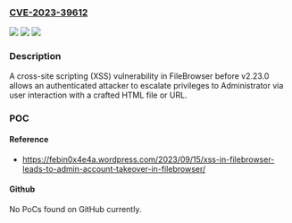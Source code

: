 ### [CVE-2023-39612](https://cve.mitre.org/cgi-bin/cvename.cgi?name=CVE-2023-39612)
![](https://img.shields.io/static/v1?label=Product&message=n%2Fa&color=blue)
![](https://img.shields.io/static/v1?label=Version&message=n%2Fa&color=blue)
![](https://img.shields.io/static/v1?label=Vulnerability&message=n%2Fa&color=brighgreen)

### Description

A cross-site scripting (XSS) vulnerability in FileBrowser before v2.23.0 allows an authenticated attacker to escalate privileges to Administrator via user interaction with a crafted HTML file or URL.

### POC

#### Reference
- https://febin0x4e4a.wordpress.com/2023/09/15/xss-in-filebrowser-leads-to-admin-account-takeover-in-filebrowser/

#### Github
No PoCs found on GitHub currently.

